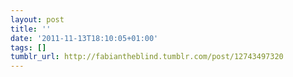 ```yaml
---
layout: post
title: ''
date: '2011-11-13T18:10:05+01:00'
tags: []
tumblr_url: http://fabiantheblind.tumblr.com/post/12743497320
---
```

